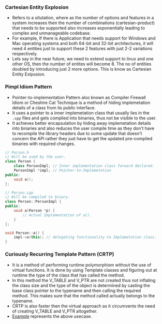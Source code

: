 ### Cartesian Entity Explosion
- Refers to a situtation, where as the number of options and features in a system increases then the number of combinations (cartesian-product) that needs to be supported also increases exponentially leading to complex and unmanageable codebase.
- For example, If there is Application that needs support for Windows and Mac operating systems and both 64-bit and 32-bit architectures, it will need 4 entities just to support these 2 features with just 2-2 variations respectively. 
- Lets say in the near future, we need to extend support to linux and one other OS, then the number of entites will become 8. The no of entities doubled by introducing just 2 more options. This is know as Cartesian Entity Exlposion.

### Pimpl Idiom Pattern
- Pointer-to-implementation Pattern also known as Compiler Firewall Idiom or Cheshire Cat Technique is a method of hiding implemetation details of a class from its public interface.
- It uses a pointer to a inner implemetation class that usually lies in the `.cpp` files and gets complied into binaries, thus not be visible to the user.
- It achieves better encapsulation by hiding away implemetation details into binaries and also reduces the user compile time as they don't have to recompile the library headers due to some update that doesn't concern the API rather they just have to get the updated pre-compiled binaries with required changes.
```cpp
// Person.h
// Will be used by the user.
class Person {
    class PersonImpl; // Inner implementation class forward declared.
    PersonImpl *impl; // Pointer-to-Implemetation
public:
    void a();
};
```
```cpp
// Person.cpp
// Will be compiled to binary.
class Person::PersonImpl {
public:
    void a(Person *p) {
        // Actual Implementation of a().
    }
};

void Person::a() {
    impl->a(this); // delegating functionality to Implemetation class.
}

```

### Curiously Recurring Template Pattern (CRTP)
- It is a method of performing runtime polymorphism without the use of virtual functions. It is done by using Template classes and figuring out at runtime the type of the class that has called the method.
- In this method the V_TABLE and V_PTR are not created thus not inflating the class size and the type of the object is determined by casting the base class pointer to the typename and then calling the required method. This makes sure that the method called actually belongs to the typename.
- CRTP is also faster then the virtual approach as it circumvents the need of creating V_TABLE and V_PTR altogether.
- [Example](C++Concepts/CRTP.cpp) represents the above usecase.
